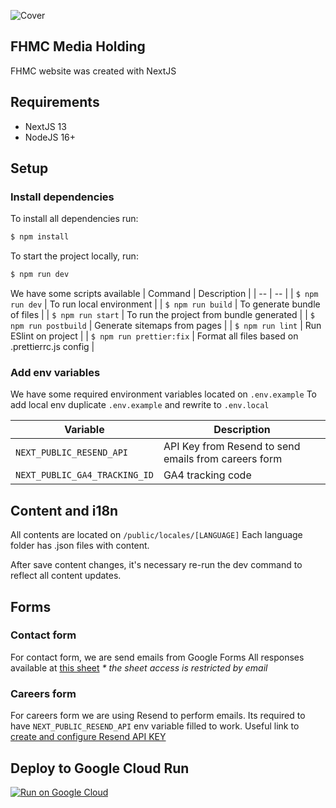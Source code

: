 ![Cover](https://github.com/itbruno/site-FHMC/assets/3206543/8c747ea5-45ef-4eba-9408-6fe8941593c2)

## FHMC Media Holding

FHMC website was created with NextJS

## Requirements

- NextJS 13
- NodeJS 16+

## Setup

### Install dependencies

To install all dependencies run:

```sh
$ npm install
```

To start the project locally, run:

```sh
$ npm run dev
```

We have some scripts available
| Command | Description |
| -- | -- |
| `$ npm run dev` | To run local environment |
| `$ npm run build` | To generate bundle of files |
| `$ npm run start` | To run the project from bundle generated |
| `$ npm run postbuild` | Generate sitemaps from pages |
| `$ npm run lint` | Run ESlint on project |
| `$ npm run prettier:fix` | Format all files based on .prettierrc.js config |

### Add env variables

We have some required environment variables located on `.env.example`
To add local env duplicate `.env.example` and rewrite to `.env.local`

| Variable                      | Description                                            |
| ----------------------------- | ------------------------------------------------------ |
| `NEXT_PUBLIC_RESEND_API`      | API Key from Resend to send emails from careers form |
| `NEXT_PUBLIC_GA4_TRACKING_ID` | GA4 tracking code                                      |

## Content and i18n

All contents are located on `/public/locales/[LANGUAGE]`
Each language folder has .json files with content.

After save content changes, it's necessary re-run the dev command to reflect all content updates.

## Forms

### Contact form

For contact form, we are send emails from Google Forms
All responses available at [this sheet](https://docs.google.com/spreadsheets/d/16GmDec7IPI6D9g_iQr75ENgOJnS9YBc2SP2V82ktXMU/edit?resourcekey#gid=1764129744)
_\* the sheet access is restricted by email_

### Careers form

For careers form we are using Resend to perform emails.
Its required to have `NEXT_PUBLIC_RESEND_API` env variable filled to work.
Useful link to [create and configure Resend API KEY](https://resend.com/)

## Deploy to Google Cloud Run

[![Run on Google Cloud](https://deploy.cloud.run/button.svg)](https://deploy.cloud.run)
